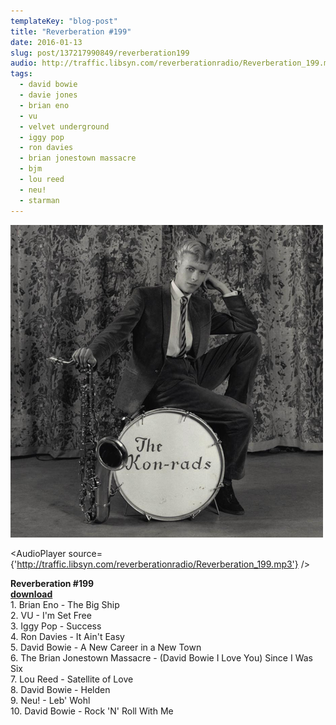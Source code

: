 ```yaml
---
templateKey: "blog-post"
title: "Reverberation #199"
date: 2016-01-13
slug: post/137217990849/reverberation199
audio: http://traffic.libsyn.com/reverberationradio/Reverberation_199.mp3
tags:
  - david bowie
  - davie jones
  - brian eno
  - vu
  - velvet underground
  - iggy pop
  - ron davies
  - brian jonestown massacre
  - bjm
  - lou reed
  - neu!
  - starman
---
```


![Reverberation #199](../images/9ad3edd3ac264f8aab9451569ad126e886011bd5351ae7108c270eebd0505ae3.png)

<AudioPlayer source={'http://traffic.libsyn.com/reverberationradio/Reverberation_199.mp3'} />

<p><b>Reverberation #199<br /><a href="http://traffic.libsyn.com/reverberationradio/Reverberation_199.mp3">download</a><br /></b>1. Brian Eno - The Big Ship<br />2. VU - I'm Set Free<br />3. Iggy Pop - Success<br />4. Ron Davies - It Ain't Easy<br />5. David Bowie - A New Career in a New Town<br />6. The Brian Jonestown Massacre - (David Bowie I Love You) Since I Was Six<br />7. Lou Reed - Satellite of Love<br />8. David Bowie - Helden<br />9. Neu! - Leb' Wohl<br />10. David Bowie - Rock 'N' Roll With Me</p>
